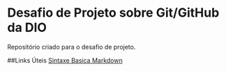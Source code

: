 # Desafio de Projeto sobre Git/GitHub da DIO
Repositório criado para o desafio de projeto.

##Links Úteis
[Sintaxe Basica Markdown](https://www.markdownguide.org/basic-syntax/)
